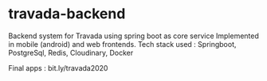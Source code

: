 # travada-backend
Backend system for Travada using spring boot as core service
Implemented in mobile (android) and web frontends.
Tech stack used : Springboot, PostgreSql, Redis, Cloudinary, Docker

Final apps : bit.ly/travada2020
